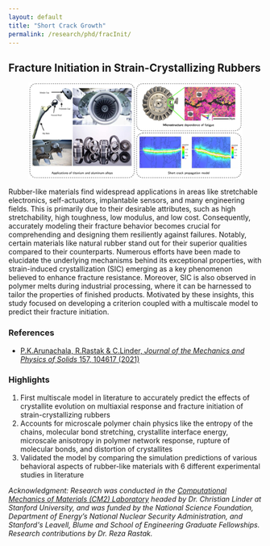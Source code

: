 ```yaml
---
layout: default
title: "Short Crack Growth"
permalink: /research/phd/fracInit/
---
```

<section class="research-detail"> 

  <h2>Fracture Initiation in Strain-Crystallizing Rubbers</h2> 

  <figure class="rd-image"> <img src="/research/postdoc/PostdocOverview.png" alt="Short crack growth study"> </figure> 

  <div class="rd-content"> <p> Rubber-like materials find widespread applications in areas like stretchable electronics, self-actuators, implantable sensors, and many engineering fields. This is primarily due to their desirable attributes, such as high stretchability, high toughness, low modulus, and low cost. Consequently, accurately modeling their fracture behavior becomes crucial for comprehending and designing them resiliently against failures. Notably, certain materials like natural rubber stand out for their superior qualities compared to their counterparts. Numerous efforts have been made to elucidate the underlying mechanisms behind its exceptional properties, with strain-induced crystallization (SIC) emerging as a key phenomenon believed to enhance fracture resistance. Moreover, SIC is also observed in polymer melts during industrial processing, where it can be harnessed to tailor the properties of finished products. Motivated by these insights, this study focused on developing a criterion coupled with a multiscale model to predict their fracture initiation. </p>

  <h3>References</h3>
  <ul class="rd-refs">
    <li><a href="https://www.sciencedirect.com/science/article/pii/S0022509621002593" target="_blank"> P.K.Arunachala, R.Rastak & C.Linder, <em>Journal of the Mechanics and Physics of Solids</em> 157, 104617 (2021) </a></li>
  </ul>

  <h3>Highlights</h3>
  <ol class="rd-highlights">
    <li>First multiscale model in literature to accurately predict the effects of crystallite evolution on multiaxial response and fracture initiation of strain-crystallizing rubbers</li>
    <li>Accounts for microscale polymer chain physics like the entropy of the chains, molecular bond stretching, crystallite interface energy, microscale anisotropy in polymer network response, rupture of molecular bonds, and distortion of crystallites</li>
    <li>Validated the model by comparing the simulation predictions of various behavioral aspects of rubber-like materials with 6 different experimental studies in literature</li>
  </ol>

  <p class="rd-ack"><em>
    Acknowledgment: Research was conducted in the <a href="https://cm2.stanford.edu/" target="_blank">Computational Mechanics of Materials (CM2) Laboratory</a> headed by Dr. Christian Linder at Stanford University, and was funded by the National Science Foundation, Department of Energy’s National Nuclear Security Administration, and Stanford's Leavell, Blume and School of Engineering Graduate Fellowships. Research contributions by Dr. Reza Rastak.
  </em></p>

  </div> 
</section>